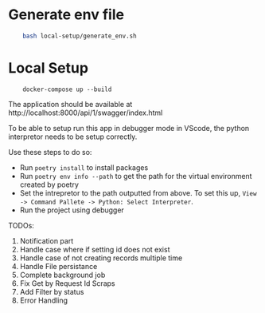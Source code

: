 # Generate env file

```sh
    bash local-setup/generate_env.sh
```

# Local Setup

```
    docker-compose up --build
```

The application should be available at http://localhost:8000/api/1/swagger/index.html

To be able to setup run this app in debugger mode in VScode, the python interpretor needs to be setup correctly.

Use these steps to do so:

- Run `poetry install` to install packages
- Run `poetry env info --path` to get the path for the virtual environment created by poetry
- Set the intrepretor to the path outputted from above. To set this up, `View -> Command Pallete -> Python: Select Interpreter`.
- Run the project using debugger

TODOs:
1. Notification part
2. Handle case where if setting id does not exist
3. Handle case of not creating records multiple time
4. Handle File persistance
5. Complete background job
6. Fix Get by Request Id Scraps
7. Add Filter by status
8. Error Handling